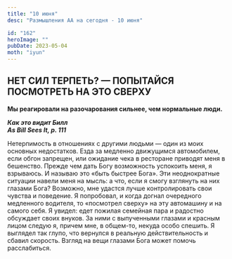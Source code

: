 ```yaml
---
title: "10 июня"
desc: "Размышления АА на сегодня - 10 июня"

id: "162"
heroImage: ""
pubDate: 2023-05-04
moth: "iyun"
---
```


## НЕТ СИЛ ТЕРПЕТЬ? — ПОПЫТАЙСЯ ПОСМОТРЕТЬ НА ЭТО СВЕРХУ

**Мы реагировали на разочарования сильнее, чем нормальные люди.**

**_Как это видит Билл  
As Bill Sees It, p. 111_**

Нетерпимость в отношениях с другими людьми — один из моих основных
недостатков. Езда за медленно движущимся автомобилем, если обгон запрещен, или
ожидание чека в ресторане приводят меня в бешенство. Прежде чем дать Богу
возможность успокоить меня, я взрываюсь. И называю это «быть быстрее Бога».
Эти неоднократные ситуации навели меня на мысль: а что, если я смогу взглянуть
на них глазами Бога? Возможно, мне удастся лучше контролировать свои чувства и
поведение. Я попробовал, и когда догнал очередного медленного водителя, то
«посмотрел сверху» на эту автомашину и на самого себя. Я увидел: едет пожилая
семейная пара и радостно обсуждает своих внуков. За ними с выпученными глазами
и красным лицом следую я, причем мне, в общем-то, некуда особо спешить. Я
выглядел так глупо, что вернулся в реальную действительность и сбавил
скорость. Взгляд на вещи глазами Бога может помочь расслабиться.

